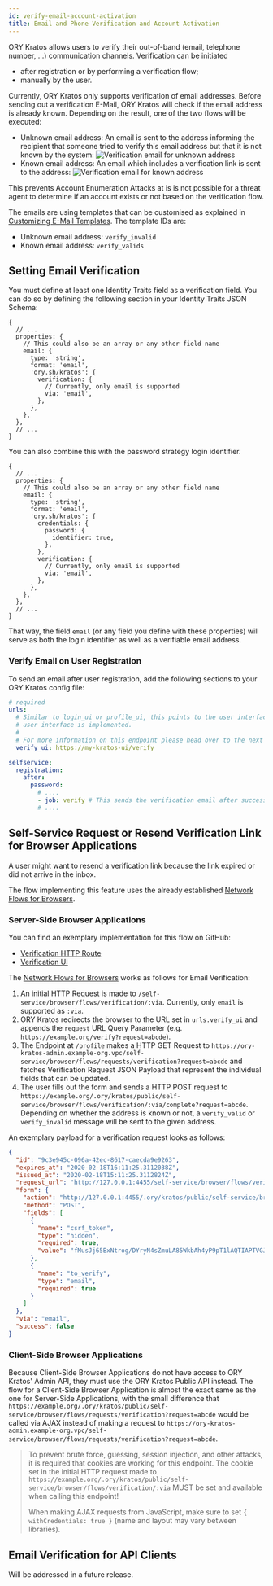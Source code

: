 ```yaml
---
id: verify-email-account-activation
title: Email and Phone Verification and Account Activation
---
```


ORY Kratos allows users to verify their out-of-band (email, telephone number,
...) communication channels. Verification can be initiated

- after registration or by performing a verification flow;
- manually by the user.

Currently, ORY Kratos only supports verification of email addresses. Before
sending out a verification E-Mail, ORY Kratos will check if the email address is
already known. Depending on the result, one of the two flows will be executed:

- Unknown email address: An email is sent to the address informing the recipient
  that someone tried to verify this email address but that it is not known by
  the system:
  ![Verification email for unknown address](assets/images/kratos/email-verify-unknown.png)
- Known email address: An email which includes a verification link is sent to
  the address:
  ![Verification email for known address](assets/images/kratos/email-verify-known.png)

This prevents Account Enumeration Attacks at is is not possible for a threat
agent to determine if an account exists or not based on the verification flow.

The emails are using templates that can be customised as explained in
[Customizing E-Mail Templates](../../concepts/email-sms.md#templates). The
template IDs are:

- Unknown email address: `verify_invalid`
- Known email address: `verify_valids`

## Setting Email Verification

You must define at least one Identity Traits field as a verification field. You
can do so by defining the following section in your Identity Traits JSON Schema:

```json5
{
  // ...
  properties: {
    // This could also be an array or any other field name
    email: {
      type: 'string',
      format: 'email',
      'ory.sh/kratos': {
        verification: {
          // Currently, only email is supported
          via: 'email',
        },
      },
    },
  },
  // ...
}
```

You can also combine this with the password strategy login identifier.

```json5
{
  // ...
  properties: {
    // This could also be an array or any other field name
    email: {
      type: 'string',
      format: 'email',
      'ory.sh/kratos': {
        credentials: {
          password: {
            identifier: true,
          },
        },
        verification: {
          // Currently, only email is supported
          via: 'email',
        },
      },
    },
  },
  // ...
}
```

That way, the field `email` (or any field you define with these properties) will
serve as both the login identifier as well as a verifiable email address.

### Verify Email on User Registration

To send an email after user registration, add the following sections to your ORY
Kratos config file:

```yaml
# required
urls:
  # Similar to login_ui or profile_ui, this points to the user interface where the verificaiton
  # user interface is implemented.
  #
  # For more information on this endpoint please head over to the next section
  verify_ui: https://my-kratos-ui/verify

selfservice:
  registration:
    after:
      password:
        # ....
        - job: verify # This sends the verification email after successful registration
        # ....
```

## Self-Service Request or Resend Verification Link for Browser Applications

A user might want to resend a verification link because the link expired or did
not arrive in the inbox.

The flow implementing this feature uses the already established
[Network Flows for Browsers](index.md#network-flows-for-browsers).

### Server-Side Browser Applications

You can find an exemplary implementation for this flow on GitHub:

- [Verification HTTP Route](https://github.com/ory/kratos-selfservice-ui-node/blob/master/src/routes/verify.ts)
- [Verification UI](https://github.com/ory/kratos-selfservice-ui-node/blob/master/views/verify.hbs)

The [Network Flows for Browsers](index.md#network-flows-for-browsers) works as
follows for Email Verification:

1. An initial HTTP Request is made to
   `/self-service/browser/flows/verification/:via`. Currently, only `email` is
   supported as `:via`.
2. ORY Kratos redirects the browser to the URL set in `urls.verify_ui` and
   appends the `request` URL Query Parameter (e.g.
   `https://example.org/verify?request=abcde`).
3. The Endpoint at `/profile` makes a HTTP GET Request to
   `https://ory-kratos-admin.example-org.vpc/self-service/browser/flows/requests/verification?request=abcde`
   and fetches Verification Request JSON Payload that represent the individual
   fields that can be updated.
4. The user fills out the form and sends a HTTP POST request to
   `https://example.org/.ory/kratos/public/self-service/browser/flows/verification/:via/complete?request=abcde`.
   Depending on whether the address is known or not, a `verify_valid` or
   `verify_invalid` message will be sent to the given address.

An exemplary payload for a verification request looks as follows:

```json
{
  "id": "9c3e945c-096a-42ec-8617-caecda9e9263",
  "expires_at": "2020-02-18T16:11:25.3112038Z",
  "issued_at": "2020-02-18T15:11:25.3112824Z",
  "request_url": "http://127.0.0.1:4455/self-service/browser/flows/verification/email",
  "form": {
    "action": "http://127.0.0.1:4455/.ory/kratos/public/self-service/browser/flows/verification/email/complete?request=9c3e945c-096a-42ec-8617-caecda9e9263",
    "method": "POST",
    "fields": [
      {
        "name": "csrf_token",
        "type": "hidden",
        "required": true,
        "value": "fMusJj65BxNtrog/DYryN4sZmuLA85WkbAh4yP9pT1lAQTIAPTVGJTmmLL66Y0HEbIpKEU5gTr5qJoRXHsBoSw=="
      },
      {
        "name": "to_verify",
        "type": "email",
        "required": true
      }
    ]
  },
  "via": "email",
  "success": false
}
```

### Client-Side Browser Applications

Because Client-Side Browser Applications do not have access to ORY Kratos' Admin
API, they must use the ORY Kratos Public API instead. The flow for a Client-Side
Browser Application is almost the exact same as the one for Server-Side
Applications, with the small difference that
`https://example.org/.ory/kratos/public/self-service/browser/flows/requests/verification?request=abcde`
would be called via AJAX instead of making a request to
`https://ory-kratos-admin.example-org.vpc/self-service/browser/flows/requests/verification?request=abcde`.

> To prevent brute force, guessing, session injection, and other attacks, it is
> required that cookies are working for this endpoint. The cookie set in the
> initial HTTP request made to
> `https://example.org/.ory/kratos/public/self-service/browser/flows/verification/:via`
> MUST be set and available when calling this endpoint!
>
> When making AJAX requests from JavaScript, make sure to set
> `{ withCredentials: true }` (name and layout may vary between libraries).

## Email Verification for API Clients

Will be addressed in a future release.
